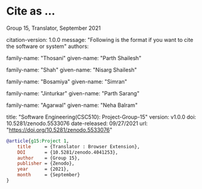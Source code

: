 # Cite as ...

Group 15,
Translator,
September 2021

citation-version: 1.0.0 message: "Following is the format if you want to cite the software or system" authors:

family-name: "Thosani" given-name: "Parth Shailesh"

family-name: "Shah" given-name: "Nisarg Shailesh"

family-name: "Bosamiya" given-name: "Simran"

family-name: "Jinturkar" given-name: "Parth Sarang"

family-name: "Agarwal" given-name: "Neha Balram"

title: "Software Engineering(CSC510): Project-Group-15" version: v1.0.0 doi: 10.5281/zenodo.5533076 date-released: 09/27/2021 url: "https://doi.org/10.5281/zenodo.5533076"

```bibtex
@article{g15:Project 1,
	title 	  = {Translator : Browser Extension},
	DOI 	  = {10.5281/zenodo.4041253},
	author    = {Group 15},
	publisher = {Zenodo},
	year      = {2021},
	month     = {September}
}
